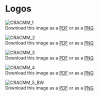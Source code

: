 # Logos

![CRACMM_1](CRACMM_1.png)  
Download this image as a [PDF](CRACMM_1.pdf) or as a [PNG](CRACMM_1.png)  

![CRACMM_2](CRACMM_2.png)  
Download this image as a [PDF](CRACMM_2.pdf) or as a [PNG](CRACMM_2.png)  

![CRACMM_3](CRACMM_3.png)  
Download this image as a [PDF](CRACMM_3.pdf) or as a [PNG](CRACMM_3.png)  

![CRACMM_4](CRACMM_4.png)  
Download this image as a [PDF](CRACMM_4.pdf) or as a [PNG](CRACMM_4.png)  

![CRACMM_5_BW](CRACMM_5_BW.png)  
Download this image as a [PDF](CRACMM_5_BW.pdf) or as a [PNG](CRACMM_5_BW.png)  
